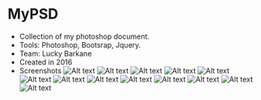 # MyPSD
- Collection of my photoshop document.
- Tools: Photoshop, Bootsrap, Jquery.
- Team: Lucky Barkane
- Created in 2016
- Screenshots
![Alt text](https://raw.githubusercontent.com/lucky541/MyPSD/master/1.jpg "psd1")
![Alt text](https://raw.githubusercontent.com/lucky541/MyPSD/master/1b.jpg "psd2")
![Alt text](https://raw.githubusercontent.com/lucky541/MyPSD/master/1c.jpg "psd3")
![Alt text](https://raw.githubusercontent.com/lucky541/MyPSD/master/2.jpg "psd4")
![Alt text](https://raw.githubusercontent.com/lucky541/MyPSD/master/3.jpg "psd5")
![Alt text](https://raw.githubusercontent.com/lucky541/MyPSD/master/4.jpg "psd6")
![Alt text](https://raw.githubusercontent.com/lucky541/MyPSD/master/5.jpg "psd7")
![Alt text](https://raw.githubusercontent.com/lucky541/MyPSD/master/6.jpg "psd8")
![Alt text](https://raw.githubusercontent.com/lucky541/MyPSD/master/7.jpg "psd9")
![Alt text](https://raw.githubusercontent.com/lucky541/MyPSD/master/8.jpg "psd10")
![Alt text](https://raw.githubusercontent.com/lucky541/MyPSD/master/11.jpg "psd11")
![Alt text](https://raw.githubusercontent.com/lucky541/MyPSD/master/12.jpg "psd12")
![Alt text](https://raw.githubusercontent.com/lucky541/MyPSD/master/13.jpg "psd13")
